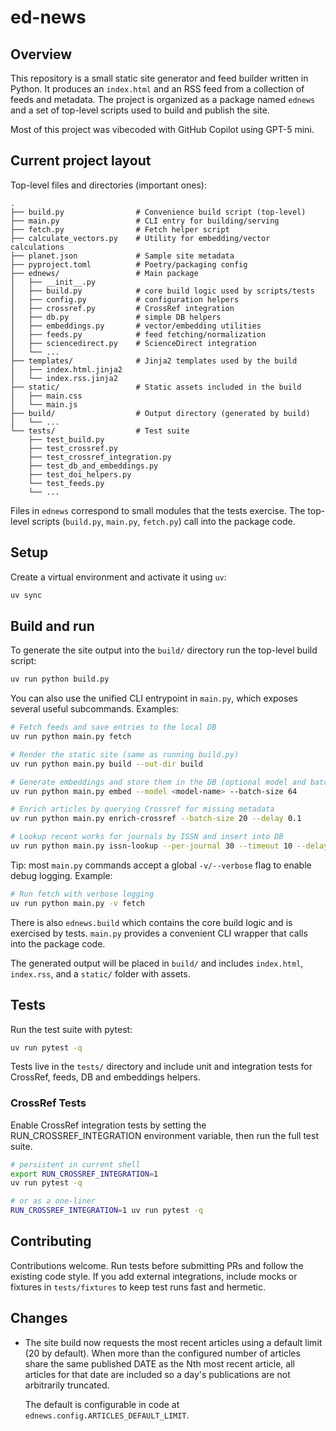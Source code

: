 # ed-news

## Overview

This repository is a small static site generator and feed builder written in Python. It produces an `index.html` and an RSS feed from a collection of feeds and metadata. The project is organized as a package named `ednews` and a set of top-level scripts used to build and publish the site.

Most of this project was vibecoded with GitHub Copilot using GPT-5 mini.

## Current project layout

Top-level files and directories (important ones):

```
.
├── build.py                # Convenience build script (top-level)
├── main.py                 # CLI entry for building/serving
├── fetch.py                # Fetch helper script
├── calculate_vectors.py    # Utility for embedding/vector calculations
├── planet.json             # Sample site metadata
├── pyproject.toml          # Poetry/packaging config
├── ednews/                 # Main package
│   ├── __init__.py
│   ├── build.py            # core build logic used by scripts/tests
│   ├── config.py           # configuration helpers
│   ├── crossref.py         # CrossRef integration
│   ├── db.py               # simple DB helpers
│   ├── embeddings.py       # vector/embedding utilities
│   ├── feeds.py            # feed fetching/normalization
│   ├── sciencedirect.py    # ScienceDirect integration
│   └── ...
├── templates/              # Jinja2 templates used by the build
│   ├── index.html.jinja2
│   └── index.rss.jinja2
├── static/                 # Static assets included in the build
│   ├── main.css
│   └── main.js
├── build/                  # Output directory (generated by build)
│   └── ...
└── tests/                  # Test suite
    ├── test_build.py
    ├── test_crossref.py
    ├── test_crossref_integration.py
    ├── test_db_and_embeddings.py
    ├── test_doi_helpers.py
    └── test_feeds.py
    └── ...
```

Files in `ednews` correspond to small modules that the tests exercise. The top-level scripts (`build.py`, `main.py`, `fetch.py`) call into the package code.

## Setup

Create a virtual environment and activate it using `uv`:

```bash
uv sync
```

## Build and run

To generate the site output into the `build/` directory run the top-level build script:

```bash
uv run python build.py
```

You can also use the unified CLI entrypoint in `main.py`, which exposes several useful subcommands. Examples:

```bash
# Fetch feeds and save entries to the local DB
uv run python main.py fetch

# Render the static site (same as running build.py)
uv run python main.py build --out-dir build

# Generate embeddings and store them in the DB (optional model and batch size)
uv run python main.py embed --model <model-name> --batch-size 64

# Enrich articles by querying Crossref for missing metadata
uv run python main.py enrich-crossref --batch-size 20 --delay 0.1

# Lookup recent works for journals by ISSN and insert into DB
uv run python main.py issn-lookup --per-journal 30 --timeout 10 --delay 0.05
```

Tip: most `main.py` commands accept a global `-v/--verbose` flag to enable debug logging. Example:

```bash
# Run fetch with verbose logging
uv run python main.py -v fetch
```

There is also `ednews.build` which contains the core build logic and is exercised by tests. `main.py` provides a convenient CLI wrapper that calls into the package code.

The generated output will be placed in `build/` and includes `index.html`, `index.rss`, and a `static/` folder with assets.

## Tests

Run the test suite with pytest:

```bash
uv run pytest -q
```

Tests live in the `tests/` directory and include unit and integration tests for CrossRef, feeds, DB and embeddings helpers.

### CrossRef Tests

Enable CrossRef integration tests by setting the RUN_CROSSREF_INTEGRATION environment variable, then run the full test suite.

```bash
# persistent in current shell
export RUN_CROSSREF_INTEGRATION=1
uv run pytest -q

# or as a one-liner
RUN_CROSSREF_INTEGRATION=1 uv run pytest -q
```

## Contributing

Contributions welcome. Run tests before submitting PRs and follow the existing code style. If you add external integrations, include mocks or fixtures in `tests/fixtures` to keep test runs fast and hermetic.

## Changes

- The site build now requests the most recent articles using a default limit (20 by default).
    When more than the configured number of articles share the same published DATE as the Nth
    most recent article, all articles for that date are included so a day's publications are
    not arbitrarily truncated.

    The default is configurable in code at `ednews.config.ARTICLES_DEFAULT_LIMIT`.